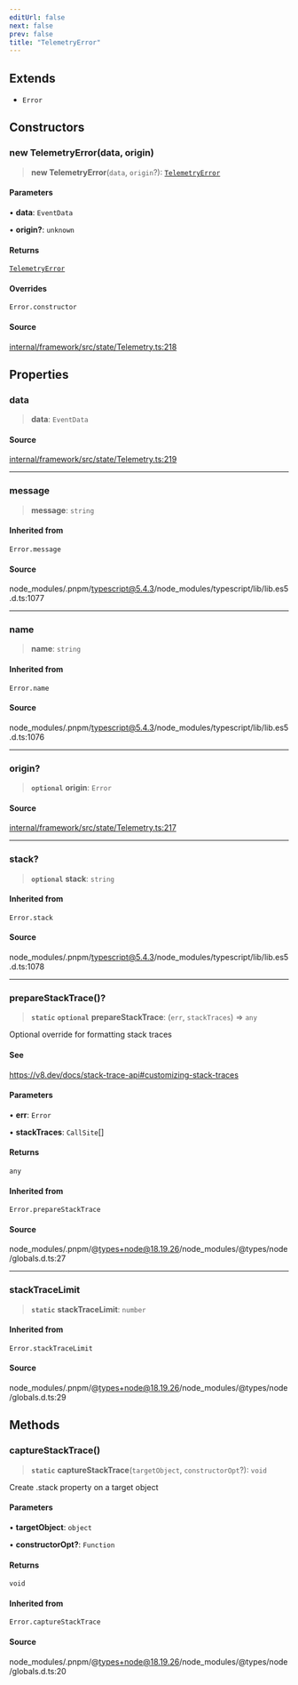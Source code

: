 ```yaml
---
editUrl: false
next: false
prev: false
title: "TelemetryError"
---
```


## Extends

- `Error`

## Constructors

### new TelemetryError(data, origin)

> **new TelemetryError**(`data`, `origin`?): [`TelemetryError`](TelemetryError.md)

#### Parameters

• **data**: `EventData`

• **origin?**: `unknown`

#### Returns

[`TelemetryError`](TelemetryError.md)

#### Overrides

`Error.constructor`

#### Source

[internal/framework/src/state/Telemetry.ts:218](https://github.com/nodenogg-in/alpha-p2p/blob/fd5f5c9/internal/framework/src/state/Telemetry.ts#L218)

## Properties

### data

> **data**: `EventData`

#### Source

[internal/framework/src/state/Telemetry.ts:219](https://github.com/nodenogg-in/alpha-p2p/blob/fd5f5c9/internal/framework/src/state/Telemetry.ts#L219)

***

### message

> **message**: `string`

#### Inherited from

`Error.message`

#### Source

node\_modules/.pnpm/typescript@5.4.3/node\_modules/typescript/lib/lib.es5.d.ts:1077

***

### name

> **name**: `string`

#### Inherited from

`Error.name`

#### Source

node\_modules/.pnpm/typescript@5.4.3/node\_modules/typescript/lib/lib.es5.d.ts:1076

***

### origin?

> **`optional`** **origin**: `Error`

#### Source

[internal/framework/src/state/Telemetry.ts:217](https://github.com/nodenogg-in/alpha-p2p/blob/fd5f5c9/internal/framework/src/state/Telemetry.ts#L217)

***

### stack?

> **`optional`** **stack**: `string`

#### Inherited from

`Error.stack`

#### Source

node\_modules/.pnpm/typescript@5.4.3/node\_modules/typescript/lib/lib.es5.d.ts:1078

***

### prepareStackTrace()?

> **`static`** **`optional`** **prepareStackTrace**: (`err`, `stackTraces`) => `any`

Optional override for formatting stack traces

#### See

https://v8.dev/docs/stack-trace-api#customizing-stack-traces

#### Parameters

• **err**: `Error`

• **stackTraces**: `CallSite`[]

#### Returns

`any`

#### Inherited from

`Error.prepareStackTrace`

#### Source

node\_modules/.pnpm/@types+node@18.19.26/node\_modules/@types/node/globals.d.ts:27

***

### stackTraceLimit

> **`static`** **stackTraceLimit**: `number`

#### Inherited from

`Error.stackTraceLimit`

#### Source

node\_modules/.pnpm/@types+node@18.19.26/node\_modules/@types/node/globals.d.ts:29

## Methods

### captureStackTrace()

> **`static`** **captureStackTrace**(`targetObject`, `constructorOpt`?): `void`

Create .stack property on a target object

#### Parameters

• **targetObject**: `object`

• **constructorOpt?**: `Function`

#### Returns

`void`

#### Inherited from

`Error.captureStackTrace`

#### Source

node\_modules/.pnpm/@types+node@18.19.26/node\_modules/@types/node/globals.d.ts:20
